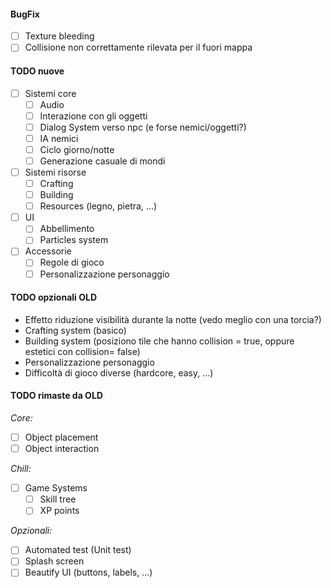 #### BugFix
- [ ] Texture bleeding
- [ ] Collisione non correttamente rilevata per il fuori mappa

#### TODO nuove
- [ ] Sistemi core
  - [ ] Audio
  - [ ] Interazione con gli oggetti
  - [ ] Dialog System verso npc (e forse nemici/oggetti?)
  - [ ] IA nemici
  - [ ] Ciclo giorno/notte
  - [ ] Generazione casuale di mondi
- [ ] Sistemi risorse
  - [ ] Crafting
  - [ ] Building
  - [ ] Resources (legno, pietra, ...)
- [ ] UI
  - [ ] Abbellimento
  - [ ] Particles system
- [ ] Accessorie
  - [ ] Regole di gioco
  - [ ] Personalizzazione personaggio

#### TODO opzionali OLD
- Effetto riduzione visibilità durante la notte (vedo meglio con una torcia?)
- Crafting system (basico)
- Building system (posiziono tile che hanno collision = true, oppure estetici con collision= false)
- Personalizzazione personaggio
- Difficoltà di gioco diverse (hardcore, easy, ...)

#### TODO rimaste da OLD
*Core:*
- [ ] Object placement
- [ ] Object interaction

*Chill:*
- [ ] Game Systems
  - [ ] Skill tree
  - [ ] XP points

*Opzionali:*
- [ ] Automated test (Unit test)
- [ ] Splash screen
- [ ] Beautify UI (buttons, labels, ...)